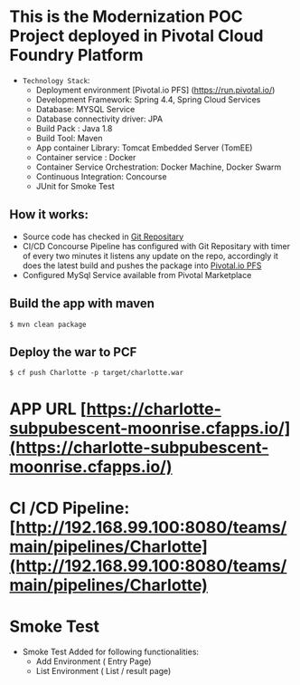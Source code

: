 # This is the Modernization POC Project deployed in Pivotal Cloud Foundry Platform
* `Technology Stack`:
  * Deployment environment [Pivotal.io PFS] (https://run.pivotal.io/)
  * Development Framework: Spring 4.4, Spring Cloud Services
  * Database: MYSQL Service
  * Database connectivity driver: JPA
  * Build Pack : Java 1.8
  * Build Tool: Maven
  * App container Library: Tomcat Embedded Server (TomEE)
  * Container service : Docker
  * Container Service Orchestration: Docker Machine, Docker Swarm
  * Continuous Integration: Concourse
  * JUnit for Smoke Test
    
 
## How it works:
* Source code has checked in [Git Repositary](https://github.com/sathishnatarajan2/Charlotte.git)
* CI/CD Concourse Pipeline has configured with Git Repositary with timer of every two minutes it listens any update on the repo, accordingly it does the latest build and pushes the package into  [Pivotal.io PFS](https://run.pivotal.io/)
* Configured MySql Service available from Pivotal Marketplace

## Build the app with maven

```
$ mvn clean package
```

## Deploy the war to PCF

```
$ cf push Charlotte -p target/charlotte.war
```

# APP URL [https://charlotte-subpubescent-moonrise.cfapps.io/](https://charlotte-subpubescent-moonrise.cfapps.io/)
# CI /CD Pipeline: [http://192.168.99.100:8080/teams/main/pipelines/Charlotte](http://192.168.99.100:8080/teams/main/pipelines/Charlotte)

# Smoke Test
* Smoke Test Added for following functionalities:
  * Add Environment ( Entry Page)
  * List Environment ( List / result page)



